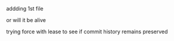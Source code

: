 addding 1st file

or will it be alive

trying force with lease to see if commit history remains preserved
